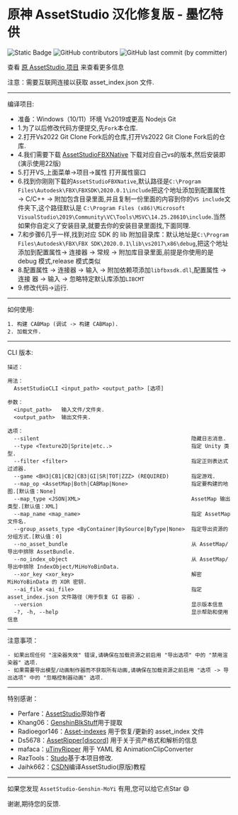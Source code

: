 # 原神 AssetStudio 汉化修复版 - 墨忆特供
![Static Badge](https://img.shields.io/badge/Vs%E7%89%88%E6%9C%AC-2019%E6%88%96%E6%9B%B4%E9%AB%98-blue)
![GitHub contributors](https://img.shields.io/github/contributors/Dongyifengs/AssetStudio-Genshin-MoYi)
![GitHub last commit (by committer)](https://img.shields.io/github/last-commit/Dongyifengs/AssetStudio-Genshin-MoYi)






查看 [原 AssetStudio 项目](https://github.com/Perfare/AssetStudio) 来查看更多信息

注意：需要互联网连接以获取 asset_index.json 文件.
_____________________________________________________________________________________________________________________________
编译项目:
 - 准备：Windows（10/11）环境 Vs2019或更高 Nodejs Git
 - 1.为了以后修改代码方便提交,先`Fork`本仓库.
 - 2.打开Vs2022 Git Clone Fork后的仓库,打开Vs2022 Git Clone Fork后的仓库.
 - 4.我们需要下载 [AssetStudioFBXNative](https://www.autodesk.com/developer-network/platform-technologies/fbx-sdk-2020-0) 下载对应自己vs的版本,然后安装即(演示使用22版)
 - 5.打开VS,上面菜单->项目->属性 打开属性窗口
 - 6.找到你刚刚下载的`AssetStudioFBXNative`,默认路径是`C:\Program Files\Autodesk\FBX\FBXSDK\2020.0.1\include`把这个地址添加到配置属性 → C/C++ → 附加包含目录里面,并且复制一份里面的内容到你的`VS include`文件夹下,这个路径默认是 `C:\Program Files (x86)\Microsoft VisualStudio\2019\Community\VC\Tools\MSVC\14.25.28610\include`.当然如果你自定义了安装目录,就要去你的安装目录里面找,下面同理.
 - 7.和步骤6几乎一样,找到对应 SDK 的 lib 附加目录库：默认地址是`C:\Program Files\Autodesk\FBX\FBX SDK\2020.0.1\lib\vs2017\x86\debug`,把这个地址添加到配置属性→ 连接器 → 常规 → 附加库目录里面,前提是你使用的是 debug 模式,release 模式类似
 - 8.配置属性 → 连接器 → 输入 → 附加依赖项添加`libfbxsdk.dll`,配置属性 → 连接
器 → 输入 → 忽略特定默认库添加`LIBCMT`
 - 9.修改代码->运行.
_____________________________________________________________________________________________________________________________
如何使用:

```
1. 构建 CABMap (调试 -> 构建 CABMap).
2. 加载文件.
```
_____________________________________________________________________________________________________________________________
CLI 版本:
```
描述：

用法：
  AssetStudioCLI <input_path> <output_path> [选项]

参数：
  <input_path>   输入文件/文件夹.
  <output_path>  输出文件夹.

选项：
  --silent                                                隐藏日志消息.
  --type <Texture2D|Sprite|etc..>                         指定 Unity 类型.
  --filter <filter>                                       指定正则表达式过滤器.
  --game <BH3|CB1|CB2|CB3|GI|SR|TOT|ZZZ> (REQUIRED)       指定游戏.
  --map_op <AssetMap|Both|CABMap|None>                    指定要构建的地图.[默认值：None]
  --map_type <JSON|XML>                                   AssetMap 输出类型.[默认值：XML]
  --map_name <map_name>                                   指定 AssetMap 文件名.
  --group_assets_type <ByContainer|BySource|ByType|None>  指定导出资源的分组方式.[默认值：0]
  --no_asset_bundle                                       从 AssetMap/导出中排除 AssetBundle.
  --no_index_object                                       从 AssetMap/导出中排除 IndexObject/MiHoYoBinData.
  --xor_key <xor_key>                                     解密 MiHoYoBinData 的 XOR 密钥.
  --ai_file <ai_file>                                     指定 asset_index.json 文件路径（用于恢复 GI 容器）.
  --version                                               显示版本信息
  -?, -h, --help                                          显示帮助和使用信息
```
_____________________________________________________________________________________________________________________________
注意事项：
```
- 如果出现任何 "渲染器失效" 错误,请确保在加载资源之前启用 "导出选项" 中的 "禁用渲染器" 选项.
- 如果需要导出模型/动画制作器而不获取所有动画,请确保在加载资源之前启用 "选项 -> 导出选项" 中的 "忽略控制器动画" 选项.
```
_____________________________________________________________________________________________________________________________
特别感谢：
- Perfare：[AssetStudio](https://github.com/Perfare/AssetStudio)原始作者
- Khang06：[GenshinBlkStuff](https://github.com/khang06/genshinblkstuff)用于提取
- Radioegor146：[Asset-indexes](https://github.com/radioegor146/gi-asset-indexes) 用于恢复/更新的 asset_index 文件
- Ds5678：[AssetRipper](https://github.com/AssetRipper/AssetRipper)[[discord](https://discord.gg/XqXa53W2Yh)] 用于关于资产格式和解析的信息
- mafaca：[uTinyRipper](https://github.com/mafaca/UtinyRipper) 用于 YAML 和 AnimationClipConverter
- RazTools：[Studo](https:/gitlab.com/RazTools/Studio)基于本项目修改.
- Jaihk662：[CSDN](https://blog.csdn.net/Jaihk662/article/details/118193258)编译AssetStudio(原版)教程
_____________________________________________________________________________________________________________________________

如果您发现 `AssetStudio-Genshin-MoYi` 有用,您可以给它点Star 😄

谢谢,期待您的反馈.
